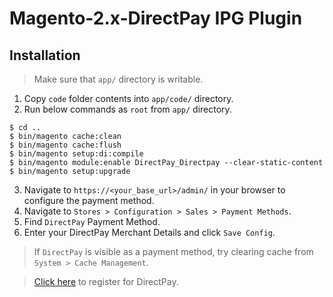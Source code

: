 # Magento-2.x-DirectPay IPG Plugin 

## Installation

>Make sure that `app/` directory is writable.

1. Copy `code` folder contents into `app/code/` directory.
2. Run below commands as `root` from `app/` directory.
```
$ cd ..
$ bin/magento cache:clean 
$ bin/magento cache:flush 
$ bin/magento setup:di:compile
$ bin/magento module:enable DirectPay_Directpay --clear-static-content
$ bin/magento setup:upgrade
```
3. Navigate to `https://<your_base_url>/admin/` in your browser to configure the payment method.
4. Navigate to ``Stores > Configuration > Sales > Payment Methods``.
5. Find ``DirectPay`` Payment Method. 
6. Enter your DirectPay Merchant Details and click ``Save Config``.

>If `DirectPay` is visible as a payment method, try clearing cache from ``System > Cache Management``.

>[Click here]('https://www.directpay.lk/ipg/') to register for DirectPay.

